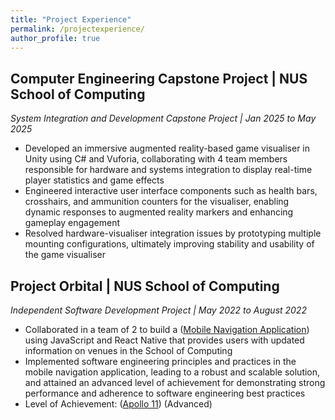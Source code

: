 ```yaml
---
title: "Project Experience"
permalink: /projectexperience/
author_profile: true
---
```


## **Computer Engineering Capstone Project | NUS School of Computing**   
*System Integration and Development Capstone Project | Jan 2025 to May 2025*  
* Developed an immersive augmented reality-based game visualiser in Unity using C# and Vuforia, collaborating with 4 team members responsible for hardware and systems integration to display real-time player statistics and game effects    
* Engineered interactive user interface components such as health bars, crosshairs, and ammunition counters for the visualiser, enabling dynamic responses to augmented reality markers and enhancing gameplay engagement    
* Resolved hardware-visualiser integration issues by prototyping multiple mounting configurations, ultimately improving stability and usability of the game visualiser  

## **Project Orbital | NUS School of Computing**   
*Independent Software Development Project | May 2022 to August 2022*  
* Collaborated in a team of 2 to build a (<a href="https://drive.google.com/file/d/1LctkmaBrIxnTpcVH-p-aYIDS_9tRh_dl/view?usp=drive_link" target="_blank">Mobile Navigation Application</a>) using JavaScript and React Native that provides users with updated information on venues in the School of Computing  
* Implemented software engineering principles and practices in the mobile navigation application, leading to a robust and scalable solution, and attained an advanced level of achievement for demonstrating strong performance and adherence to software engineering best practices  
* Level of Achievement: (<a href="https://credentials.nus.edu.sg/1ac06b9f-4eb7-4ab2-8e88-52302402bbf5" target="_blank">Apollo 11</a>) (Advanced)  
